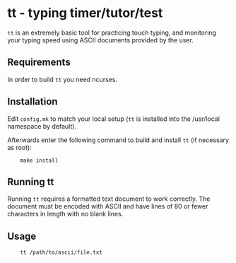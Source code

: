 tt - typing timer/tutor/test
============================
`tt` is an extremely basic tool for practicing touch typing, and monitoring your
typing speed using ASCII documents provided by the user.

Requirements
------------
In order to build `tt` you need ncurses.

Installation
------------
Edit `config.mk` to match your local setup (`tt` is installed into the
/usr/local namespace by default).

Afterwards enter the following command to build and install `tt` (if
necessary as root):
        
        make install

Running tt
----------
Running `tt` requires a formatted text document to work correctly. The document
must be encoded with ASCII and have lines of 80 or fewer characters in length
with no blank lines.

Usage
-----
        tt /path/to/ascii/file.txt
